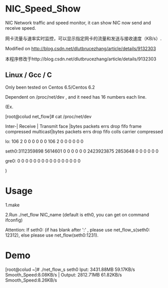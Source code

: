 NIC_Speed_Show
==============

NIC Network traffic and speed monitor, it can show NIC now send and receive speed.

网卡流量与速率实时监控，可以显示指定网卡的流量和发送与接收速度（KB/s）.

Modified on http://blog.csdn.net/dlutbrucezhang/article/details/9132303

本程序修改于http://blog.csdn.net/dlutbrucezhang/article/details/9132303

Linux / Gcc / C
--------------
Only been tested on Centos 6.5/Centos 6.2

Dependent on /proc/net/dev , and it need has 16 numbers each line.

(Ex.

[root@colud net_flow]# cat /proc/net/dev

Inter-|   Receive                                                |  Transmit
 face |bytes    packets errs drop fifo frame compressed multicast|bytes    packets errs drop fifo colls carrier compressed
 
 lo:     106       2    0    0    0     0          0         0      106       2    0    0    0     0       0          0
 
 seth0:3112359898 5614601    0    0    0     0          0         0 2423923875 2853648    0    0    0     0       0          0

gre0:       0       0    0    0    0     0          0         0        0       0    0    0    0     0       0          0

)

Usage
=============
1.make

2.Run ./net_flow NIC_name (default is eth0, you can get on command ifconfig)

Attention:
If seth0: (if has blank after ':' , please use net_flow_s(seth0: 12312), else please use net_flow(seth0:1231).


Demo
==============
[root@colud ~]# ./net_flow_s seth0
Iput: 3431.88MB  59.17KB/s Smooth_Speed:8.08KB/s | Output: 2812.71MB  61.82KB/s Smooth_Speed:8.26KB/s
